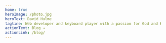 ```yaml
---
home: true
heroImage: /photo.jpg
heroText: David Hulme
tagline: Web developer and keyboard player with a passion for God and His church.
actionText: Blog →
actionLink: /blog/
---
```


<SocialMedia />